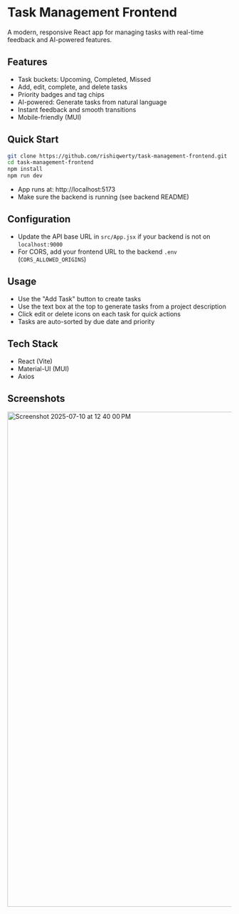 # Task Management Frontend

A modern, responsive React app for managing tasks with real-time feedback and AI-powered features.

## Features
- Task buckets: Upcoming, Completed, Missed
- Add, edit, complete, and delete tasks
- Priority badges and tag chips
- AI-powered: Generate tasks from natural language
- Instant feedback and smooth transitions
- Mobile-friendly (MUI)

## Quick Start

```bash
git clone https://github.com/rishiqwerty/task-management-frontend.git
cd task-management-frontend
npm install
npm run dev
```

- App runs at: http://localhost:5173
- Make sure the backend is running (see backend README)

## Configuration
- Update the API base URL in `src/App.jsx` if your backend is not on `localhost:9000`
- For CORS, add your frontend URL to the backend `.env` (`CORS_ALLOWED_ORIGINS`)

## Usage
- Use the "Add Task" button to create tasks
- Use the text box at the top to generate tasks from a project description
- Click edit or delete icons on each task for quick actions
- Tasks are auto-sorted by due date and priority

## Tech Stack
- React (Vite)
- Material-UI (MUI)
- Axios
## Screenshots
<img width="1112" alt="Screenshot 2025-07-10 at 12 40 00 PM" src="https://github.com/user-attachments/assets/093e747d-7ef3-4822-bf3c-7effb3e74928" />


